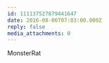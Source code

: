 ```yaml
---
id: 111137527879441647
date: 2016-08-06T07:03:00.000Z
reply: false
media_attachments: 0
---
```


MonsterRat ​​​​

